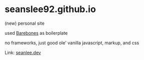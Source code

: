 # seanslee92.github.io
(new) personal site

used <a href="https://acahir.github.io/Barebones/" target="_blank" rel="noopener noreferrer">Barebones</a> as boilerplate

no frameworks, just good ole' vanilla javascript, markup, and css

Link: <a href="https://www.seanlee.dev" target="_blank" rel="noopener noreferrer">seanlee.dev</a>

